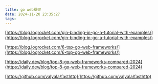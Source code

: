```yaml
---
title: go web框架
date: 2024-11-20 23:35:27
tags:
---
```


[https://blog.logrocket.com/gin-binding-in-go-a-tutorial-with-examples/](https://blog.logrocket.com/gin-binding-in-go-a-tutorial-with-examples/)


[https://blog.logrocket.com/6-top-go-web-frameworks/](https://blog.logrocket.com/6-top-go-web-frameworks/)

[https://daily.dev/blog/top-8-go-web-frameworks-compared-2024](https://daily.dev/blog/top-8-go-web-frameworks-compared-2024)

[https://github.com/valyala/fasthttp](https://github.com/valyala/fasthttp)
